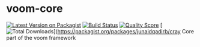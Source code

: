 # voom-core
[![Latest Version on Packagist](https://img.shields.io/packagist/v/netesy/voom.svg?style=flat-square)](https://packagist.org/packages/jq/cray)
[![Build Status](https://img.shields.io/travis/netesy/voom.svg?style=flat-square)](https://travis-ci.org/junaidqadirb/cray)
[![Quality Score](https://img.shields.io/scrutinizer/g/netesy/voom.svg?style=flat-square)](https://scrutinizer-ci.com/g/junaidqadirb/cray)
[![Total Downloads](https://img.shields.io/packagist/dt/netesy/voom.svg?style=flat-square)](https://packagist.org/packages/junaidqadirb/cray
Core part of the voom framework
